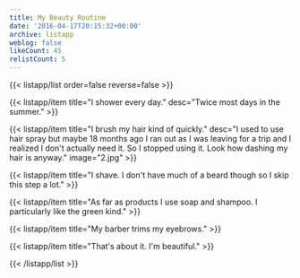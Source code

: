 ```yaml
---
title: My Beauty Routine
date: '2016-04-17T20:15:32+00:00'
archive: listapp
weblog: false
likeCount: 45
relistCount: 5
---
```



{{< listapp/list order=false reverse=false >}}

   {{< listapp/item title="I shower every day."
      desc="Twice most days in the summer." >}}

   {{< listapp/item title="I brush my hair kind of quickly."
      desc="I used to use hair spray but maybe 18 months ago I ran out as I was leaving for a trip and I realized I don't actually need it. So I stopped using it. Look how dashing my hair is anyway."
      image="2.jpg" >}}

   {{< listapp/item title="I shave. I don't have much of a beard though so I skip this step a lot." >}}

   {{< listapp/item title="As far as products I use soap and shampoo. I particularly like the green kind." >}}

   {{< listapp/item title="My barber trims my eyebrows." >}}

   {{< listapp/item title="That's about it. I'm beautiful." >}}

{{< /listapp/list >}}
